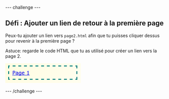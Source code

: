 \--- challenge \---

## Défi : Ajouter un lien de retour à la première page

Peux-tu ajouter un lien vers `page2.html` afin que tu puisses cliquer dessus pour revenir à la première page ?

Astuce: regarde le code HTML que tu as utilisé pour créer un lien vers la page 2.

![capture d'écran](images/magazine-page1-link.png)

\--- /challenge \---